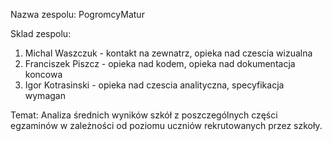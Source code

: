 Nazwa zespolu: PogromcyMatur

Sklad zespolu:
1. Michal Waszczuk - kontakt na zewnatrz, opieka nad czescia wizualna
2. Franciszek Piszcz - opieka nad kodem, opieka nad dokumentacja koncowa
3. Igor Kotrasinski - opieka nad czescia analityczna, specyfikacja wymagan

Temat: Analiza średnich wyników szkół z poszczególnych części egzaminów w zależności od poziomu uczniów rekrutowanych przez szkoły.
